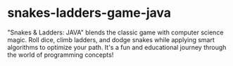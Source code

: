 # snakes-ladders-game-java
"Snakes &amp; Ladders: JAVA" blends the classic game with computer science magic. Roll dice, climb ladders, and dodge snakes while applying smart algorithms to optimize your path. It's a fun and educational journey through the world of programming concepts!
